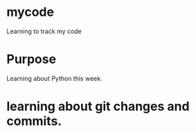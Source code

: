 # mycode
Learning to track my code


# Purpose 
Learning about Python this week. 

# learning about git changes and commits. 
